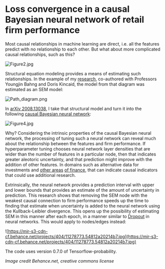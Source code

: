 # Loss convergence in a causal Bayesian neural network of retail firm performance

Most causal relationships in machine learning are direct, i.e. all the features predict with no relationship to each other. But what about more complicated causal relationships, such as this?

![Figure2.jpg](Figure2.jpg)

Structural equation modeling provides a means of estimating such relationships. In the example of my [research](https://www.koreascience.or.kr/article/JAKO201816357066272.page), co-authored with Professors Youngjin Bahng and Doris Kincaid, the model from that diagram was estimated as an SEM model:

![Path_diagram.png](Path_diagram.png)

In [arXiv 2008.13038](https://arxiv.org/abs/2008.13038), I take that structural model and turn it into the following [causal Bayesian neural network](https://www.quantamagazine.org/to-build-truly-intelligent-machines-teach-them-cause-and-effect-20180515/):

![Figure4.jpg](Figure4.jpg)

Why? Considering the intrinsic properties of the causal Bayesian neural network, the processing of tuning such a neural network can reveal much about the relationship between the features and firm performance. If hyperparameter tuning chooses neural network layer densities that are wider than the number of features in a particular node, then that indicates greater aleotoric uncertainty, and that prediction might improve with the addition of other features. In domains such as alternative data for investments and [other areas](https://youtu.be/DEHqIxX1Kq4) [of finance](https://youtu.be/LlzVlqVzeD8), that can indicate causal indicators that could use additional research.

Extrinsically, the neural network provides a prediction interval with upper and lower bounds that provides an estimate of the amount of uncertainty in prediction. This research shows that removing the SEM node with the weakest causal connection to firm performance speeds up the time to finding that estimate when uncertainty is added to the neural network using the Kullback-Leibler divergence. This opens up the possibility of estimating SEM in this manner after each epoch, in a manner similar to [Dropout](https://patents.google.com/patent/US9406017B2/en) in neural networks. This would apply to nodes/edges instead:

![https://mir-s3-cdn-cf.behance.net/projects/404/11278773.54812a20214b7.jpg](https://mir-s3-cdn-cf.behance.net/projects/404/11278773.54812a20214b7.jpg)

The code uses version 0.7.0 of Tensorflow-probability.

*Image credit Behance.net, creative commons license*
